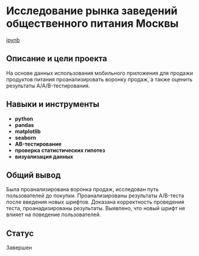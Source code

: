 # Исследование рынка заведений общественного питания Москвы 

[ipynb](https://github.com/Alexander-1380/Yandex_practicum/blob/e9d0c5ddcf254a9309376e47536946be95edeed6/Sales_funnel_analysis/_%D0%98%D1%81%D1%81%D0%BB%D0%B5%D0%B4%D0%BE%D0%B2%D0%B0%D0%BD%D0%B8%D0%B5_%D0%B2%D0%BE%D1%80%D0%BE%D0%BD%D0%BA%D0%B8_%D0%BF%D1%80%D0%BE%D0%B4%D0%B0%D0%B6_%D0%90%D0%BD%D0%B0%D0%BB%D0%B8%D0%B7_%D1%80%D0%B5%D0%B7%D1%83%D0%BB%D1%8C%D1%82%D0%B0%D1%82%D0%BE%D0%B2_A_A_B_%D1%82%D0%B5%D1%81%D1%82%D0%B0_ipynb%22.ipynb)

## Описание и цели проекта

На основе данных использования мобильного приложения для продажи продуктов питания проанализировать воронку продаж, а также оценить результаты A/A/B-тестирования.

## Навыки и инструменты

- **python**
- **pandas**
- **matplotlib**
- **seaborn**
- **AB-тестирование**
- **проверка статистических гипотез**
- **визуализация данных**

## Общий вывод

Была проанализирована воронка продаж, исследован путь пользователей до покупки. Проанализированы результаты A/B-теста после введения новых шрифтов. Доказана корректность проведения теста, проанадизированы результаты.
Выявлено, что новый шрифт не влияет на поведение пользователей.

## Статус

Завершен
 
